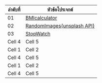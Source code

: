| ลำดับที่ | หัวข้อโปรเจกต์ 
|---|---
| 01 | [BMIcalculator](https://github.com/Wattanapongphan/Javascript-projects/tree/main/BMIcalculator)  
| 02  | [RandomImages(unsplash API)](https://github.com/Wattanapongphan/Javascript-projects/tree/main/BMIcalculator)
| 03  | [StopWatch](https://github.com/Wattanapongphan/Javascript-projects/tree/main/StopWatch) 
| Cell 4  | Cell 5  
| Cell 1  | Cell 2  
| Cell 4  | Cell 5  
| Cell 1  | Cell 2  
| Cell 4  | Cell 5  
